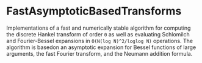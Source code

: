 # FastAsymptoticBasedTransforms

Implementations of a fast and numerically stable algorithm for computing the discrete Hankel transform of order `0` as well as evaluating Schlomilch and Fourier-Bessel expansions in `O(N(log N)^2/loglog N)` operations. The algorithm is basedon an asymptotic expansion for Bessel functions of large arguments, the fast Fourier transform, and the Neumann addition formula. 
